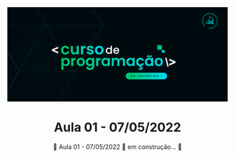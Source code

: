 <img alt="ADValentina1" title="#ADValentina1" src="../assets/banner.png" />
<h1 align="center">
    Aula 01 - 07/05/2022
</h1>
<p align="center">🚧 Aula 01 - 07/05/2022 🚀 em construção... 🚧</p>

<!-- ## 🔗 Links Importantes -->

<!-- - []() -->
